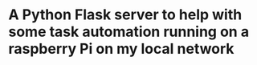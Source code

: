 # A Python Flask server to help with some task automation running on a raspberry Pi on my local network
